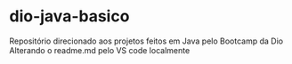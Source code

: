 # dio-java-basico
Repositório direcionado aos projetos feitos em Java pelo Bootcamp da Dio
Alterando o readme.md pelo VS code localmente